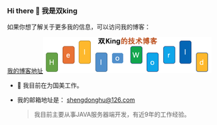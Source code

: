 ### Hi there 👋 我是双king

如果你想了解关于更多我的信息，可以访问我的博客：

<a href= "http://www.epoooll.com/">我的博客地址<img src="logo1.png" /> </a>

- 🔭 我目前在为国美工作。

+ 我的邮箱地址是： shengdonghu@126.com

    > 我目前主要从事JAVA服务器端开发，有近9年的工作经验。

